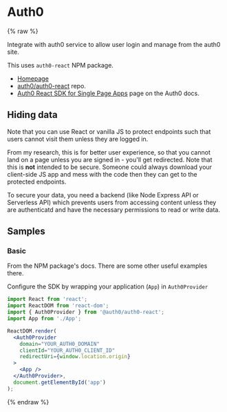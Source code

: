 # Auth0

{% raw %}

Integrate with auth0 service to allow user login and manage from the auth0 site.

This uses `auth0-react` NPM package.

- [Homepage](https://auth0.github.io/auth0-react/)
- [auth0/auth0-react](https://github.com/auth0/auth0-react) repo.
- [Auth0 React SDK for Single Page Apps](https://auth0.com/docs/libraries/auth0-react) page on the Auth0 docs.


## Hiding data

Note that you can use React or vanilla JS to protect endpoints such that users cannot visit them unless they are logged in. 

From my research, this is for better user experience, so that you cannot land on a page unless you are signed in - you'll get redirected. Note that this is **not** intended to be secure. Someone could always download your client-side JS app and mess with the code then they can get to the protected endpoints. 

To secure your data, you need a backend (like Node Express API or Serverless API) which prevents users from accessing content unless they are authenticatd and have the necessary permissions to read or write data. 


## Samples

### Basic

From the NPM package's docs. There are some other useful examples there.

Configure the SDK by wrapping your application (`App`) in `Auth0Provider`

```jsx
import React from 'react';
import ReactDOM from 'react-dom';
import { Auth0Provider } from '@auth0/auth0-react';
import App from './App';

ReactDOM.render(
  <Auth0Provider
    domain="YOUR_AUTH0_DOMAIN"
    clientId="YOUR_AUTH0_CLIENT_ID"
    redirectUri={window.location.origin}
  >
    <App />
  </Auth0Provider>,
  document.getElementById('app')
);
```


{% endraw %}
